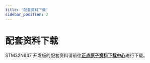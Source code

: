 ```yaml
---
title: '配套资料下载'
sidebar_position: 2
---
```


# 配套资料下载

STM32N647 开发板的配套资料请前往[**正点原子资料下载中心**](http://www.openedv.com/docs/boards/stm32/zdyz_stm32n647.html)进行下载。